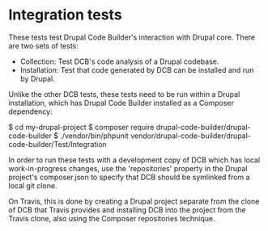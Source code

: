# Integration tests

These tests test Drupal Code Builder's interaction with Drupal core. There are
two sets of tests:

- Collection: Test DCB's code analysis of a Drupal codebase.
- Installation: Test that code generated by DCB can be installed and run by
  Drupal.

Unlike the other DCB tests, these tests need to be run within a Drupal
installation, which has Drupal Code Builder installed as a Composer dependency:

$ cd my-drupal-project
$ composer require drupal-code-builder/drupal-code-builder
$ ./vendor/bin/phpunit vendor/drupal-code-builder/drupal-code-builder/Test/Integration

In order to run these tests with a development copy of DCB which has local
work-in-progress changes, use the 'repositories' property in the Drupal
project's composer.json to specify that DCB should be symlinked from a local git
clone.

On Travis, this is done by creating a Drupal project separate from the clone of
DCB that Travis provides and installing DCB into the project from the Travis
clone, also using the Composer repositories technique.
